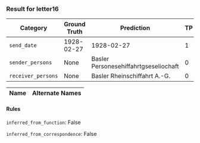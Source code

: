 ### Result for letter16
| Category          | Ground Truth | Prediction | TP | FP | FN |
|------------------|--------------|------------|----|----|----|
| `send_date`        | 1928-02-27 | 1928-02-27 | 1 | 0 | 0 |
| `sender_persons`  | None | Basler Personesehiffahrtgseseliochaft | 0 | 1 | 0 |
| `receiver_persons` | None | Basler Rheinschiffahrt A.-G. | 0 | 1 | 0 |

| Name | Alternate Names |
| --- | --- |

#### Rules
`inferred_from_function`: False

`inferred_from_correspondence`: False

